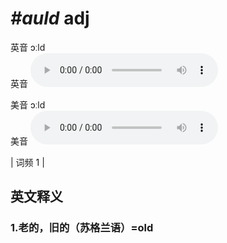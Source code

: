 # ***\#auld*** adj
英音 ɔːld  
英音
<audio src="./media/auld1.aac" controls="controls"></audio>

美音 ɔːld  
美音
<audio src="./media/auld2.aac" controls="controls"></audio>



| 词频 1 |  

英文释义
---
### 1.**老的，旧的（苏格兰语）=old**  


